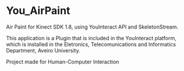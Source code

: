 # You_AirPaint
Air Paint for Kinect SDK 1.8, using YouInteract API and SkeletonStream.

This application is a Plugin that is included in the YouInteract platform, which is installed in the Eletronics, Telecomunications and Informatics Department, Aveiro University.

Project made for Human-Computer Interaction